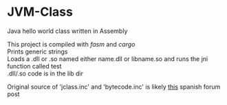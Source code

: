 # JVM-Class
 Java hello world class written in Assembly

This project is compiled with *fasm* and *cargo*<br>
Prints generic strings<br>
Loads a .dll or .so named either name.dll or libname.so and runs the jni function called test<br>
.dll/.so code is in the lib dir

Original source of 'jclass.inc' and 
'bytecode.inc' is likely [this](https://foro.elhacker.net/programacion_general/programacion_en_ensamblador_de_java_hola_mundo-t365953.0.html)
spanish forum post
